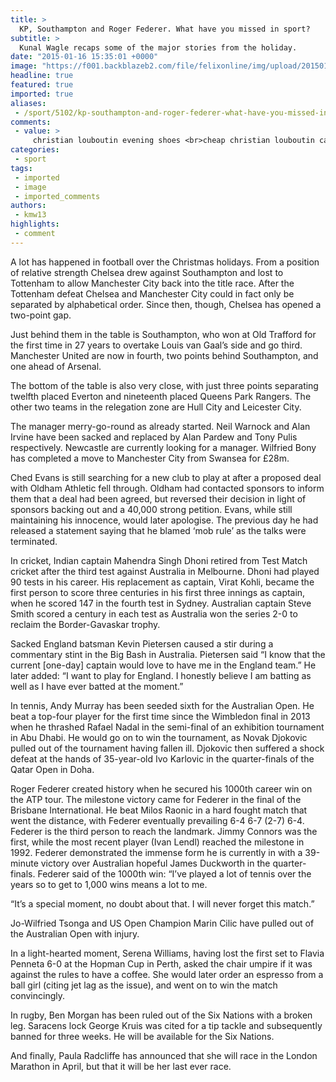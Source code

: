 ```yaml
---
title: >
  KP, Southampton and Roger Federer. What have you missed in sport?
subtitle: >
  Kunal Wagle recaps some of the major stories from the holiday.
date: "2015-01-16 15:35:01 +0000"
image: "https://f001.backblazeb2.com/file/felixonline/img/upload/201501161534-kmw13-201911.3.jpg"
headline: true
featured: true
imported: true
aliases:
 - /sport/5102/kp-southampton-and-roger-federer-what-have-you-missed-in-sport
comments:
 - value: >
     christian louboutin evening shoes <br>cheap christian louboutin canada http://canadachristianlouboutinoutlet.blogspot.com/
categories:
 - sport
tags:
 - imported
 - image
 - imported_comments
authors:
 - kmw13
highlights:
 - comment
---
```


A lot has happened in football over the Christmas holidays. From a position of relative strength Chelsea drew against Southampton and lost to Tottenham to allow Manchester City back into the title race. After the Tottenham defeat Chelsea and Manchester City could in fact only be separated by alphabetical order. Since then, though, Chelsea has opened a two-point gap.

Just behind them in the table is Southampton, who won at Old Trafford for the first time in 27 years to overtake Louis van Gaal’s side and go third. Manchester United are now in fourth, two points behind Southampton, and one ahead of Arsenal.

The bottom of the table is also very close, with just three points separating twelfth placed Everton and nineteenth placed Queens Park Rangers. The other two teams in the relegation zone are Hull City and Leicester City.

The manager merry-go-round as already started. Neil Warnock and Alan Irvine have been sacked and replaced by Alan Pardew and Tony Pulis respectively. Newcastle are currently looking for a manager. Wilfried Bony has completed a move to Manchester City from Swansea for £28m.

Ched Evans is still searching for a new club to play at after a proposed deal with Oldham Athletic fell through. Oldham had contacted sponsors to inform them that a deal had been agreed, but reversed their decision in light of sponsors backing out and a 40,000 strong petition. Evans, while still maintaining his innocence, would later apologise. The previous day he had released a statement saying that he blamed ‘mob rule’ as the talks were terminated.

In cricket, Indian captain Mahendra Singh Dhoni retired from Test Match cricket after the third test against Australia in Melbourne. Dhoni had played 90 tests in his career. His replacement as captain, Virat Kohli, became the first person to score three centuries in his first three innings as captain, when he scored 147 in the fourth test in Sydney. Australian captain Steve Smith scored a century in each test as Australia won the series 2-0 to reclaim the Border-Gavaskar trophy.

Sacked England batsman Kevin Pietersen caused a stir during a commentary stint in the Big Bash in Australia. Pietersen said “I know that the current [one-day] captain would love to have me in the England team.” He later added: “I want to play for England. I honestly believe I am batting as well as I have ever batted at the moment.”

In tennis, Andy Murray has been seeded sixth for the Australian Open. He beat a top-four player for the first time since the Wimbledon final in 2013 when he thrashed Rafael Nadal in the semi-final of an exhibition tournament in Abu Dhabi. He would go on to win the tournament, as Novak Djokovic pulled out of the tournament having fallen ill. Djokovic then suffered a shock defeat at the hands of 35-year-old Ivo Karlovic in the quarter-finals of the Qatar Open in Doha.

Roger Federer created history when he secured his 1000th career win on the ATP tour. The milestone victory came for Federer in the final of the Brisbane International. He beat Milos Raonic in a hard fought match that went the distance, with Federer eventually prevailing 6-4 6-7 (2-7) 6-4. Federer is the third person to reach the landmark. Jimmy Connors was the first, while the most recent player (Ivan Lendl) reached the milestone in 1992. Federer demonstrated the immense form he is currently in with a 39-minute victory over Australian hopeful James Duckworth in the quarter-finals. Federer said of the 1000th win: “I’ve played a lot of tennis over the years so to get to 1,000 wins means a lot to me.

“It’s a special moment, no doubt about that. I will never forget this match.”

Jo-Wilfried Tsonga and US Open Champion Marin Cilic have pulled out of the Australian Open with injury.

In a light-hearted moment, Serena Williams, having lost the first set to Flavia Penneta 6-0 at the Hopman Cup in Perth, asked the chair umpire if it was against the rules to have a coffee. She would later order an espresso from a ball girl (citing jet lag as the issue), and went on to win the match convincingly.

In rugby, Ben Morgan has been ruled out of the Six Nations with a broken leg. Saracens lock George Kruis was cited for a tip tackle and subsequently banned for three weeks. He will be available for the Six Nations.

And finally, Paula Radcliffe has announced that she will race in the London Marathon in April, but that it will be her last ever race.
